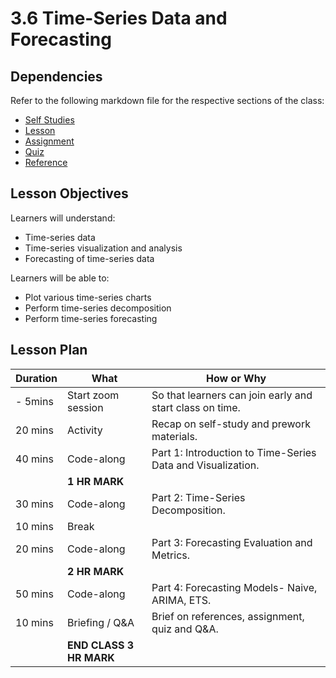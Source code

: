 # 3.6 Time-Series Data and Forecasting

## Dependencies

Refer to the following markdown file for the respective sections of the class:

- [Self Studies](./studies.md)
- [Lesson](./lesson.md)
- [Assignment](./assignment.md)
- [Quiz](./quiz.md)
- [Reference](./reference.md)

## Lesson Objectives

Learners will understand:

- Time-series data
- Time-series visualization and analysis
- Forecasting of time-series data

Learners will be able to:

- Plot various time-series charts
- Perform time-series decomposition
- Perform time-series forecasting

## Lesson Plan

| Duration | What                    | How or Why                                                  |
| -------- | ----------------------- | ----------------------------------------------------------- |
| - 5mins  | Start zoom session      | So that learners can join early and start class on time.    |
| 20 mins  | Activity                | Recap on self-study and prework materials.                  |
| 40 mins  | Code-along              | Part 1: Introduction to Time-Series Data and Visualization. |
|          | **1 HR MARK**           |
| 30 mins  | Code-along              | Part 2: Time-Series Decomposition.                          |
| 10 mins  | Break                   |                                                             |
| 20 mins  | Code-along              | Part 3: Forecasting Evaluation and Metrics.                 |
|          | **2 HR MARK**           |
| 50 mins  | Code-along              | Part 4: Forecasting Models- Naive, ARIMA, ETS.              |
| 10 mins  | Briefing / Q&A          | Brief on references, assignment, quiz and Q&A.              |
|          | **END CLASS 3 HR MARK** |
